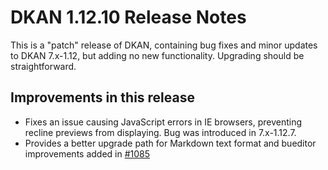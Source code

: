 # DKAN 1.12.10 Release Notes

This is a "patch" release of DKAN, containing bug fixes and minor updates to DKAN 7.x-1.12, but adding no new functionality. Upgrading should be straightforward.

## Improvements in this release
- Fixes an issue causing JavaScript errors in IE browsers, preventing recline previews from displaying. Bug was introduced in 7.x-1.12.7.
- Provides a better upgrade path for Markdown text format and bueditor improvements added in [#1085](https://github.com/NuCivic/dkan/pull/1085)
